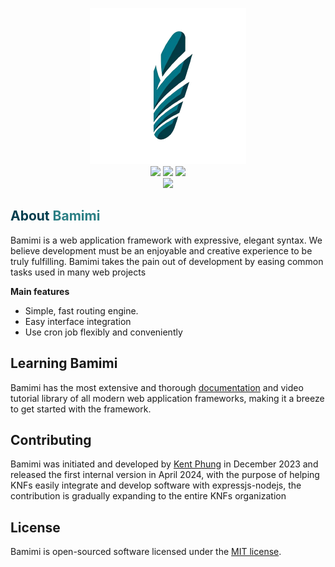 <p align="center">
  <img width="250"src="./docs/images/bamimi-logo.png">
  <br>
  <img src="https://poser.pugx.org/knfs/bamimi/downloads">
  <img src="https://img.shields.io/packagist/dm/knfs/bamimi.svg">
  <img src="https://poser.pugx.org/knfs/bamimi/license">
  <br>
  <a target="_blank" href="https://scrutinizer-ci.com/g/knfs-jsc/bamimi/badges/quality-score.png?b=master&s=39200e46d8ee56f66a5de42dd17a498dd9663ef5"><img src="https://scrutinizer-ci.com/g/knfs-jsc/bamimi/badges/quality-score.png?b=master&s=39200e46d8ee56f66a5de42dd17a498dd9663ef5"></a>
</p>

<h2> <span style="color:#013C4D;">About</span> <span style="color:#2B7F84;">Bamimi</span></h2>

Bamimi is a web application framework with expressive, elegant syntax. We believe development must be an enjoyable and creative experience to be truly fulfilling. Bamimi takes the pain out of development by easing common tasks used in many web projects

**Main features**

- Simple, fast routing engine.
- Easy interface integration
- Use cron job flexibly and conveniently

## Learning Bamimi

Bamimi has the most extensive and thorough [documentation]() and video tutorial library of all modern web application frameworks, making it a breeze to get started with the framework.

## Contributing

Bamimi was initiated and developed by [Kent Phung](https://www.linkedin.com/in/kent-phung-9a5400220/) in December 2023 and released the first internal version in April 2024, with the purpose of helping KNFs easily integrate and develop software with expressjs-nodejs, the contribution is gradually expanding to the entire KNFs organization

## License

Bamimi is open-sourced software licensed under the [MIT license](https://opensource.org/licenses/MIT).